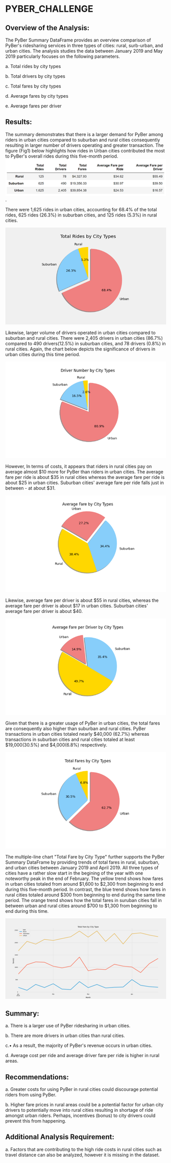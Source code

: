 # PYBER_CHALLENGE

## Overview of the Analysis:

The PyBer Summary DataFrame provides an overview comparison of PyBer's ridesharing services in three types of cities: rural, surb-urban, and urban cities. The analysis studies the data between January 2019 and May 2019 particularly focuses on the following parameters.

a.	Total rides by city types 

b.	Total drivers by city types 

c.	Total fares by city types 

d.	Average fares by city types

e.	Average fares per driver

## Results: 

The summary demonstrates that there is a larger demand for PyBer among riders in urban cities compared to suburban and rural cities consequently resulting in larger number of drivers operating and greater transaction. The figure (Fig1) below highlights how rides in Urban cities contributed the most to PyBer's overall rides during this five-month period. 
![Fig1.Pyber_Summary.png](https://github.com/Shikharbhd/PyBer_Analysis/blob/main/Challenge_Analysis/Fig1.Pyber_Summary.png).

There were 1,625 rides in urban cities, accounting for 68.4% of the total rides, 625 rides (26.3%) in suburban cities, and 125 rides (5.3%) in rural cities.

![Chart1.Total_Rides_by_City_Types.png](https://github.com/Shikharbhd/PyBer_Analysis/blob/main/Challenge_Analysis/Chart1.Total_Rides_by_City_Types.png)

Likewise, larger volume of drivers operated in urban cities compared to suburban and rural cities. There were 2,405 drivers in urban cities (86.7%) compared to 490 drivers(12.5%) in suburban cities, and 78 drivers (0.8%) in rural cities. Again, the chart below depicts the significance of drivers in urban cities during this time period. 

![Chart2.Driver_Number_by_City_Types.png](https://github.com/Shikharbhd/PyBer_Analysis/blob/main/Challenge_Analysis/Chart2.Driver_Number_by_City_Types.png)

However, In terms of costs, it appears that riders in rural cities pay on average almost $10 more for PyBer than riders in urban cities. The average fare per ride is about $35 in rural cities whereas the average fare per ride is about $25 in urban cities. Suburban cities' average fare per ride falls just in between - at about $31. 

![Chart4.Average_Fares_by_City_Types.png](https://github.com/Shikharbhd/PyBer_Analysis/blob/main/Challenge_Analysis/Chart4.Average_Fares_by_City_Types.png)

Likewise, average fare per driver is about $55 in rural cities, whereas the average fare per driver is about $17 in urban cities. Suburban cities' average fare per driver is about $40.

![Chart5.Average_Fare_Per_Driver_by_City_Types.png](https://github.com/Shikharbhd/PyBer_Analysis/blob/main/Challenge_Analysis/Chart5.Average_Fare_Per_Driver_by_City_Types.png)

Given that there is a greater usage of PyBer in urban cities, the total fares are consequently also higher than suburban and rural cities. PyBer transactions in urban cities totaled nearly $40,000 (62.7%) whereas transactions in suburban cities and rural cities totaled at least $19,000(30.5%) and $4,000(6.8%) respectively.

![Chart3.Total_Fares_by_City_Types.png](https://github.com/Shikharbhd/PyBer_Analysis/blob/main/Challenge_Analysis/Chart3.Total_Fares_by_City_Types.png)

The multiple-line chart "Total Fare by City Type" further supports the PyBer Summary DataFrame by providing trends of total fares in rural, suburban, and urban cities between January 2019 and April 2019. All three types of cities have a rather slow start in the begining of the year with one noteworthy peak in the end of February. The yellow trend shows how fares in urban cities totaled from around $1,600 to $2,300 from beginning to end during this five-month period. In contrast, the blue trend shows how fares in rural cities totaled around $300 from beginning to end during the same time period. The orange trend shows how the total fares in suruban cities fall in between urban and rural cities around $700 to $1,300 from beginning to end during this time.

![Chart6.Pyber_fare_summary.png](https://github.com/Shikharbhd/PyBer_Analysis/blob/main/Challenge_Analysis/Chart6.Pyber_fare_summary.png)

## Summary:

a.	There is a larger use of PyBer ridesharing in urban cities.

b.	There are more drivers in urban cities than rural cities.

c.•	As a result, the majority of PyBer's revenue occurs in urban cities.

d.	Average cost per ride and average driver fare per ride is higher in rural areas.

## Recommendations:

a. Greater costs for using PyBer in rural cities could discourage potential riders from using PyBer.

b.	Higher fare prices in rural areas could be a potential factor for urban city drivers to potentially move into rural cities resulting in shortage of ride amongst urban riders. Perhaps, incentives (bonus) to city drivers could prevent this from happening.

## Additional Analysis Requirement:

a.	Factors that are contributing to the high ride costs in rural cities such as travel distance can also be analyzed, however it is missing in the dataset.
